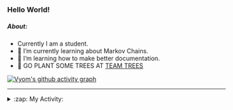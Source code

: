 ### Hello World!

##### About:
- Currently I am a student.
- 🌱 I’m currently learning about Markov Chains.
- 🌱 I’m learning how to make better documentation.
- 🌱 GO PLANT SOME TREES AT [TEAM TREES](https://teamtrees.org/)

[![Vyom's github activity graph](https://activity-graph.herokuapp.com/graph?username=Vyvy-vi)](https://github.com/ashutosh00710/github-readme-activity-graph)

---
<details>
  <summary>:zap: My Activity:</summary>
  
<!--START_SECTION:waka-->
![Code Time](http://img.shields.io/badge/Code%20Time-826%20hrs%2042%20mins-blue)

**I'm a Night 🦉** 

```text
🌞 Morning    70 commits     ██░░░░░░░░░░░░░░░░░░░░░░░   8.55% 
🌆 Daytime    200 commits    ██████░░░░░░░░░░░░░░░░░░░   24.42% 
🌃 Evening    280 commits    ████████░░░░░░░░░░░░░░░░░   34.19% 
🌙 Night      269 commits    ████████░░░░░░░░░░░░░░░░░   32.84%

```
📅 **I'm Most Productive on Sunday** 

```text
Monday       80 commits     ██░░░░░░░░░░░░░░░░░░░░░░░   9.77% 
Tuesday      132 commits    ████░░░░░░░░░░░░░░░░░░░░░   16.12% 
Wednesday    122 commits    ███░░░░░░░░░░░░░░░░░░░░░░   14.9% 
Thursday     108 commits    ███░░░░░░░░░░░░░░░░░░░░░░   13.19% 
Friday       108 commits    ███░░░░░░░░░░░░░░░░░░░░░░   13.19% 
Saturday     92 commits     ██░░░░░░░░░░░░░░░░░░░░░░░   11.23% 
Sunday       177 commits    █████░░░░░░░░░░░░░░░░░░░░   21.61%

```


📊 **This Week I Spent My Time On** 

```text
🔥 Editors: 
VS Code                  4 hrs 34 mins       ███████████████████████░░   92.0% 
Vim                      23 mins             ██░░░░░░░░░░░░░░░░░░░░░░░   8.0%

🐱‍💻 Projects: 
developer-rubric-discord-2 hrs 56 mins       ██████████████░░░░░░░░░░░   59.12% 
praise                   1 hr 43 mins        ████████░░░░░░░░░░░░░░░░░   34.68% 
onboarding-bot           18 mins             █░░░░░░░░░░░░░░░░░░░░░░░░   6.2%

```


 Last Updated on 22/06/2022 00:11:57 UTC
<!--END_SECTION:waka-->
</details>

